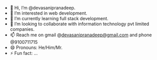 - 👋 Hi, I’m @devasanipranadeep.
- 👀 I’m interested in web development.
- 🌱 I’m currently learning full stack development.
- 💞️ I’m looking to collaborate with information technology pvt limited companies.
- 📫 Reach me on gmail @devasanipranadeep@gmail.com and phone @9100711715
- 😄 Pronouns: He/Him/Mr.
- ⚡ Fun fact: ...

<!---
devasanipranadeep/devasanipranadeep is a ✨ special ✨ repository because its `README.md` (this file) appears on your GitHub profile.
You can click the Preview link to take a look at your changes.
--->
